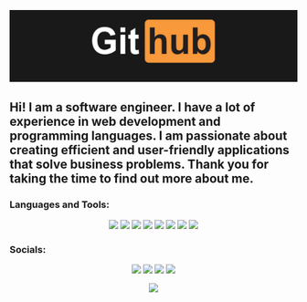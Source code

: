 [![header](https://github.com/lopezdeniz/lopezdeniz/blob/main/assets/1.png)](https://wa.me/79854487143?text=%D0%9F%D1%80%D0%B8%D0%B2%D0%B5%D1%82!%20%F0%9F%91%8B%20%D0%9C%D0%B5%D0%BD%D1%8F%20%D0%B8%D0%BD%D1%82%D0%B5%D1%80%D0%B5%D1%81%D1%83%D0%B5%D1%82...)

## Hi! I am a software engineer. I have a lot of experience in web development and programming languages.  I am passionate about creating efficient and user-friendly applications that solve business problems. Thank you for taking the time to find out more about me.


### Languages and Tools:
<p align="center">
<img src="https://img.shields.io/badge/HTML5-ffff00?logo=html5&logoColor=black&style=for-the-badge">
<img src="https://img.shields.io/badge/CSS3-blue?logo=css3&logoColor=white&style=for-the-badge">
<img src="https://img.shields.io/badge/SASS-ff294d?logo=sass&logoColor=black&style=for-the-badge">
<img src="https://img.shields.io/badge/SQL-white?logo=sql&logoColor=87CEFA&style=for-the-badge">
<img src="https://img.shields.io/badge/SWIFT-FF4500?logo=swift&logoColor=white&style=for-the-badge">
<img src="https://img.shields.io/badge/PYTHON-ffff00?logo=python&logoColor=blue&style=for-the-badge">
<img src="https://img.shields.io/badge/JAVASCRIPT-ffff00?logo=javascript&logoColor=black&style=for-the-badge">
<img src="https://img.shields.io/badge/BAS-ffff0?logo=bas&logoColor=black&style=for-the-badge">
</p>



### Socials:
<p align="center">
<a href="https://t.me/LopezDeniz">
<img src="https://img.shields.io/badge/-Telegram-090909?style=for-the-badge&logo=telegram&logoColor=27A0D9"></a>
<a href=""><img src="https://img.shields.io/badge/-YouTube-090909?style=for-the-badge&logo=YouTube&logoColor=FF0000"></a>
<a href="https://www.instagram.com/leandrlopez.official"><img src="https://img.shields.io/badge/-Instagram-090909?style=for-the-badge&logo=instagram&logoColor=B4068E"></a>
<https: href="https://vk.com/lopezdeniz"><img src="https://img.shields.io/badge/-Vkontakte-090909?style=for-the-badge&logo=Vk&logoColor=4F7DB3"></a>
</p>
 <p align="center">
  <img src="https://komarev.com/ghpvc/?username=your-github-lopezdeniz&style=flat-square&color=blue"/>
</p>









